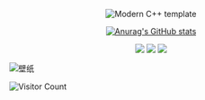 <div id="title" align=center>

![Modern C++ template][github-sub-title:img]

[![Anurag's GitHub stats](https://github-readme-stats.vercel.app/api?username=Ax-NET-02&show_icons=true&theme=tokyonight)](https://space.bilibili.com/1800727927)
 
![](https://img.shields.io/badge/讨厌-学习-yellow) 
![](https://img.shields.io/badge/性格-开朗-red) 
![](https://img.shields.io/badge/爱好-二次元-red)

</div>

![壁纸](image/img.png)

![Visitor Count](https://profile-counter.glitch.me/Ax-NET-02/count.svg)

[github-sub-title:img]: https://readme-typing-svg.herokuapp.com?font=Segoe+Script&center=true&lines=Ax-NET.

